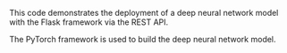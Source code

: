 This code demonstrates the deployment of a deep neural network model with the Flask framework via the REST API.

The PyTorch framework is used to build the deep neural network model.

